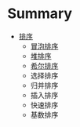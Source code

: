 # Summary

* [排序](README.md)
  * [冒泡排序](mao-pao-pai-xu.md)
  * [堆排序](dui-pai-xu.md)
  * [希尔排序](xi-er-pai-xu.md)
  * 选择排序
  * 归并排序
  * 插入排序
  * 快速排序
  * 基数排序

